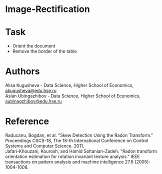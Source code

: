 # Image-Rectification
# Task
- Orient the document
- Remove the border of the table

# Authors
Alisa Kugusheva - Data Science, Higher School of Economics, akugusheva@edu.hse.ru<br/>
Aslan Ubingazhibov - Data Science, Higher School of Economics, aubinagzhibov@edu.hse.ru <br/>


# Reference
Raducanu, Bogdan, et al. "Skew Detection Using the Radon Transform." Proceedings CSCS-18, The 18-th International Conference on Control Systems and Computer Science. 2011. <br>
Jafari-Khouzani, Kourosh, and Hamid Soltanian-Zadeh. "Radon transform orientation estimation for rotation invariant texture analysis." IEEE transactions on pattern analysis and machine intelligence 27.6 (2005): 1004-1008.


